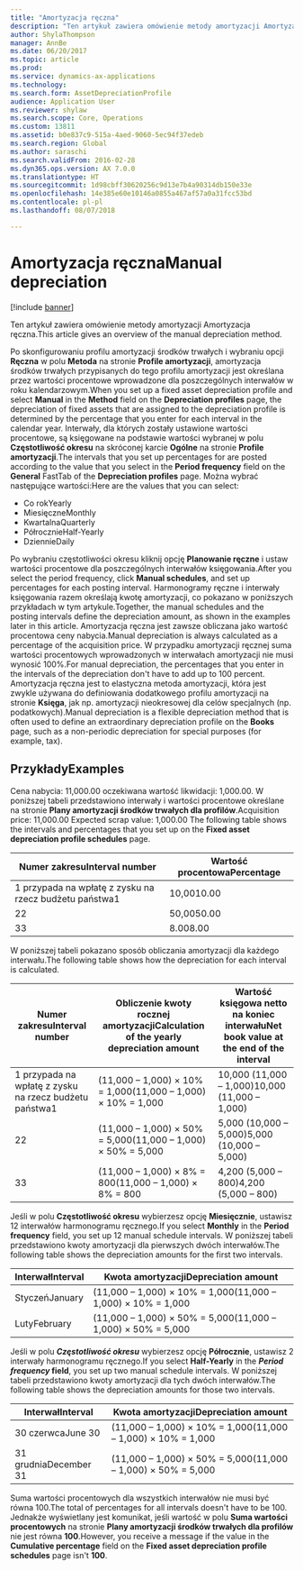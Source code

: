 ```yaml
---
title: "Amortyzacja ręczna"
description: "Ten artykuł zawiera omówienie metody amortyzacji Amortyzacja ręczna."
author: ShylaThompson
manager: AnnBe
ms.date: 06/20/2017
ms.topic: article
ms.prod: 
ms.service: dynamics-ax-applications
ms.technology: 
ms.search.form: AssetDepreciationProfile
audience: Application User
ms.reviewer: shylaw
ms.search.scope: Core, Operations
ms.custom: 13811
ms.assetid: b0e837c9-515a-4aed-9060-5ec94f37edeb
ms.search.region: Global
ms.author: saraschi
ms.search.validFrom: 2016-02-28
ms.dyn365.ops.version: AX 7.0.0
ms.translationtype: HT
ms.sourcegitcommit: 1d98cbff30620256c9d13e7b4a90314db150e33e
ms.openlocfilehash: 14e385e60e10146a0855a467af57a0a31fcc53bd
ms.contentlocale: pl-pl
ms.lasthandoff: 08/07/2018

---
```


# <a name="manual-depreciation"></a><span data-ttu-id="7d6a3-103">Amortyzacja ręczna</span><span class="sxs-lookup"><span data-stu-id="7d6a3-103">Manual depreciation</span></span>

[!include [banner](../includes/banner.md)]

<span data-ttu-id="7d6a3-104">Ten artykuł zawiera omówienie metody amortyzacji Amortyzacja ręczna.</span><span class="sxs-lookup"><span data-stu-id="7d6a3-104">This article gives an overview of the manual depreciation method.</span></span>

<span data-ttu-id="7d6a3-105">Po skonfigurowaniu profilu amortyzacji środków trwałych i wybraniu opcji **Ręczna** w polu **Metoda** na stronie **Profile amortyzacji**, amortyzacja środków trwałych przypisanych do tego profilu amortyzacji jest określana przez wartości procentowe wprowadzone dla poszczególnych interwałów w roku kalendarzowym.</span><span class="sxs-lookup"><span data-stu-id="7d6a3-105">When you set up a fixed asset depreciation profile and select **Manual** in the **Method** field on the **Depreciation profiles** page, the depreciation of fixed assets that are assigned to the depreciation profile is determined by the percentage that you enter for each interval in the calendar year.</span></span> <span data-ttu-id="7d6a3-106">Interwały, dla których zostały ustawione wartości procentowe, są księgowane na podstawie wartości wybranej w polu **Częstotliwość okresu** na skróconej karcie **Ogólne** na stronie **Profile amortyzacji**.</span><span class="sxs-lookup"><span data-stu-id="7d6a3-106">The intervals that you set up percentages for are posted according to the value that you select in the **Period frequency** field on the **General** FastTab of the **Depreciation profiles** page.</span></span> <span data-ttu-id="7d6a3-107">Można wybrać następujące wartości:</span><span class="sxs-lookup"><span data-stu-id="7d6a3-107">Here are the values that you can select:</span></span>

-   <span data-ttu-id="7d6a3-108">Co rok</span><span class="sxs-lookup"><span data-stu-id="7d6a3-108">Yearly</span></span>
-   <span data-ttu-id="7d6a3-109">Miesięczne</span><span class="sxs-lookup"><span data-stu-id="7d6a3-109">Monthly</span></span>
-   <span data-ttu-id="7d6a3-110">Kwartalna</span><span class="sxs-lookup"><span data-stu-id="7d6a3-110">Quarterly</span></span>
-   <span data-ttu-id="7d6a3-111">Półrocznie</span><span class="sxs-lookup"><span data-stu-id="7d6a3-111">Half-Yearly</span></span>
-   <span data-ttu-id="7d6a3-112">Dziennie</span><span class="sxs-lookup"><span data-stu-id="7d6a3-112">Daily</span></span>

<span data-ttu-id="7d6a3-113">Po wybraniu częstotliwości okresu kliknij opcję **Planowanie ręczne** i ustaw wartości procentowe dla poszczególnych interwałów księgowania.</span><span class="sxs-lookup"><span data-stu-id="7d6a3-113">After you select the period frequency, click **Manual schedules**, and set up percentages for each posting interval.</span></span> <span data-ttu-id="7d6a3-114">Harmonogramy ręczne i interwały księgowania razem określają kwotę amortyzacji, co pokazano w poniższych przykładach w tym artykule.</span><span class="sxs-lookup"><span data-stu-id="7d6a3-114">Together, the manual schedules and the posting intervals define the depreciation amount, as shown in the examples later in this article.</span></span> <span data-ttu-id="7d6a3-115">Amortyzacja ręczna jest zawsze obliczana jako wartość procentowa ceny nabycia.</span><span class="sxs-lookup"><span data-stu-id="7d6a3-115">Manual depreciation is always calculated as a percentage of the acquisition price.</span></span> <span data-ttu-id="7d6a3-116">W przypadku amortyzacji ręcznej suma wartości procentowych wprowadzonych w interwałach amortyzacji nie musi wynosić 100%.</span><span class="sxs-lookup"><span data-stu-id="7d6a3-116">For manual depreciation, the percentages that you enter in the intervals of the depreciation don't have to add up to 100 percent.</span></span> <span data-ttu-id="7d6a3-117">Amortyzacja ręczna jest to elastyczna metoda amortyzacji, która jest zwykle używana do definiowania dodatkowego profilu amortyzacji na stronie **Księga**, jak np. amortyzacji nieokresowej dla celów specjalnych (np. podatkowych).</span><span class="sxs-lookup"><span data-stu-id="7d6a3-117">Manual depreciation is a flexible depreciation method that is often used to define an extraordinary depreciation profile on the **Books** page, such as a non-periodic depreciation for special purposes (for example, tax).</span></span>

## <a name="examples"></a><span data-ttu-id="7d6a3-118">Przykłady</span><span class="sxs-lookup"><span data-stu-id="7d6a3-118">Examples</span></span>
<span data-ttu-id="7d6a3-119">Cena nabycia: 11,000.00 oczekiwana wartość likwidacji: 1,000.00. W poniższej tabeli przedstawiono interwały i wartości procentowe określane na stronie **Plany amortyzacji środków trwałych dla profilów**.</span><span class="sxs-lookup"><span data-stu-id="7d6a3-119">Acquisition price: 11,000.00 Expected scrap value: 1,000.00 The following table shows the intervals and percentages that you set up on the **Fixed asset depreciation profile schedules** page.</span></span>

| <span data-ttu-id="7d6a3-120">Numer zakresu</span><span class="sxs-lookup"><span data-stu-id="7d6a3-120">Interval number</span></span> | <span data-ttu-id="7d6a3-121">Wartość procentowa</span><span class="sxs-lookup"><span data-stu-id="7d6a3-121">Percentage</span></span> |
|-----------------|------------|
| <span data-ttu-id="7d6a3-122">1 przypada na wpłatę z zysku na rzecz budżetu państwa</span><span class="sxs-lookup"><span data-stu-id="7d6a3-122">1</span></span>               | <span data-ttu-id="7d6a3-123">10,00</span><span class="sxs-lookup"><span data-stu-id="7d6a3-123">10.00</span></span>      |
| <span data-ttu-id="7d6a3-124">2</span><span class="sxs-lookup"><span data-stu-id="7d6a3-124">2</span></span>               | <span data-ttu-id="7d6a3-125">50,00</span><span class="sxs-lookup"><span data-stu-id="7d6a3-125">50.00</span></span>      |
| <span data-ttu-id="7d6a3-126">3</span><span class="sxs-lookup"><span data-stu-id="7d6a3-126">3</span></span>               | <span data-ttu-id="7d6a3-127">8.00</span><span class="sxs-lookup"><span data-stu-id="7d6a3-127">8.00</span></span>       |

<span data-ttu-id="7d6a3-128">W poniższej tabeli pokazano sposób obliczania amortyzacji dla każdego interwału.</span><span class="sxs-lookup"><span data-stu-id="7d6a3-128">The following table shows how the depreciation for each interval is calculated.</span></span>

|  <span data-ttu-id="7d6a3-129">Numer zakresu</span><span class="sxs-lookup"><span data-stu-id="7d6a3-129">Interval number</span></span> | <span data-ttu-id="7d6a3-130">Obliczenie kwoty rocznej amortyzacji</span><span class="sxs-lookup"><span data-stu-id="7d6a3-130">Calculation of the yearly depreciation amount</span></span> | <span data-ttu-id="7d6a3-131">Wartość księgowa netto na koniec interwału</span><span class="sxs-lookup"><span data-stu-id="7d6a3-131">Net book value at the end of the interval</span></span> |
|------------------|-----------------------------------------------|-------------------------------------------|
| <span data-ttu-id="7d6a3-132">1 przypada na wpłatę z zysku na rzecz budżetu państwa</span><span class="sxs-lookup"><span data-stu-id="7d6a3-132">1</span></span>                | <span data-ttu-id="7d6a3-133">(11,000 – 1,000) × 10% = 1,000</span><span class="sxs-lookup"><span data-stu-id="7d6a3-133">(11,000 – 1,000) × 10% = 1,000</span></span>                | <span data-ttu-id="7d6a3-134">10,000 (11,000 – 1,000)</span><span class="sxs-lookup"><span data-stu-id="7d6a3-134">10,000 (11,000 – 1,000)</span></span>                   |
| <span data-ttu-id="7d6a3-135">2</span><span class="sxs-lookup"><span data-stu-id="7d6a3-135">2</span></span>                | <span data-ttu-id="7d6a3-136">(11,000 – 1,000) × 50% = 5,000</span><span class="sxs-lookup"><span data-stu-id="7d6a3-136">(11,000 – 1,000) × 50% = 5,000</span></span>                | <span data-ttu-id="7d6a3-137">5,000 (10,000 – 5,000)</span><span class="sxs-lookup"><span data-stu-id="7d6a3-137">5,000 (10,000 – 5,000)</span></span>                    |
| <span data-ttu-id="7d6a3-138">3</span><span class="sxs-lookup"><span data-stu-id="7d6a3-138">3</span></span>                | <span data-ttu-id="7d6a3-139">(11,000 – 1,000) × 8% = 800</span><span class="sxs-lookup"><span data-stu-id="7d6a3-139">(11,000 – 1,000) × 8% = 800</span></span>                   | <span data-ttu-id="7d6a3-140">4,200 (5,000 – 800)</span><span class="sxs-lookup"><span data-stu-id="7d6a3-140">4,200 (5,000 – 800)</span></span>                       |

<span data-ttu-id="7d6a3-141">Jeśli w polu **Częstotliwość okresu** wybierzesz opcję **Miesięcznie**, ustawisz 12 interwałów harmonogramu ręcznego.</span><span class="sxs-lookup"><span data-stu-id="7d6a3-141">If you select **Monthly** in the **Period frequency** field, you set up 12 manual schedule intervals.</span></span> <span data-ttu-id="7d6a3-142">W poniższej tabeli przedstawiono kwoty amortyzacji dla pierwszych dwóch interwałów.</span><span class="sxs-lookup"><span data-stu-id="7d6a3-142">The following table shows the depreciation amounts for the first two intervals.</span></span>

| <span data-ttu-id="7d6a3-143">Interwał</span><span class="sxs-lookup"><span data-stu-id="7d6a3-143">Interval</span></span> | <span data-ttu-id="7d6a3-144">Kwota amortyzacji</span><span class="sxs-lookup"><span data-stu-id="7d6a3-144">Depreciation amount</span></span>            |
|----------|--------------------------------|
| <span data-ttu-id="7d6a3-145">Styczeń</span><span class="sxs-lookup"><span data-stu-id="7d6a3-145">January</span></span>  | <span data-ttu-id="7d6a3-146">(11,000 – 1,000) × 10% = 1,000</span><span class="sxs-lookup"><span data-stu-id="7d6a3-146">(11,000 – 1,000) × 10% = 1,000</span></span> |
| <span data-ttu-id="7d6a3-147">Luty</span><span class="sxs-lookup"><span data-stu-id="7d6a3-147">February</span></span> | <span data-ttu-id="7d6a3-148">(11,000 – 1,000) × 50% = 5,000</span><span class="sxs-lookup"><span data-stu-id="7d6a3-148">(11,000 – 1,000) × 50% = 5,000</span></span> |

<span data-ttu-id="7d6a3-149">Jeśli w polu *<strong><em>Częstotliwość okresu</em>*</strong> wybierzesz opcję <strong>Półrocznie</strong>, ustawisz 2 interwały harmonogramu ręcznego.</span><span class="sxs-lookup"><span data-stu-id="7d6a3-149">If you select <strong>Half-Yearly</strong> in the *<strong><em>Period frequency</em>* field</strong>, you set up two manual schedule intervals.</span></span> <span data-ttu-id="7d6a3-150">W poniższej tabeli przedstawiono kwoty amortyzacji dla tych dwóch interwałów.</span><span class="sxs-lookup"><span data-stu-id="7d6a3-150">The following table shows the depreciation amounts for those two intervals.</span></span>

| <span data-ttu-id="7d6a3-151">Interwał</span><span class="sxs-lookup"><span data-stu-id="7d6a3-151">Interval</span></span>    | <span data-ttu-id="7d6a3-152">Kwota amortyzacji</span><span class="sxs-lookup"><span data-stu-id="7d6a3-152">Depreciation amount</span></span>            |
|-------------|--------------------------------|
| <span data-ttu-id="7d6a3-153">30 czerwca</span><span class="sxs-lookup"><span data-stu-id="7d6a3-153">June 30</span></span>     | <span data-ttu-id="7d6a3-154">(11,000 – 1,000) × 10% = 1,000</span><span class="sxs-lookup"><span data-stu-id="7d6a3-154">(11,000 – 1,000) × 10% = 1,000</span></span> |
| <span data-ttu-id="7d6a3-155">31 grudnia</span><span class="sxs-lookup"><span data-stu-id="7d6a3-155">December 31</span></span> | <span data-ttu-id="7d6a3-156">(11,000 – 1,000) × 50% = 5,000</span><span class="sxs-lookup"><span data-stu-id="7d6a3-156">(11,000 – 1,000) × 50% = 5,000</span></span> |

<span data-ttu-id="7d6a3-157">Suma wartości procentowych dla wszystkich interwałów nie musi być równa 100.</span><span class="sxs-lookup"><span data-stu-id="7d6a3-157">The total of percentages for all intervals doesn't have to be 100.</span></span> <span data-ttu-id="7d6a3-158">Jednakże wyświetlany jest komunikat, jeśli wartość w polu **Suma wartości procentowych** na stronie **Plany amortyzacji środków trwałych dla profilów** nie jest równa **100**.</span><span class="sxs-lookup"><span data-stu-id="7d6a3-158">However, you receive a message if the value in the **Cumulative percentage** field on the **Fixed asset depreciation profile schedules** page isn't **100**.</span></span>




